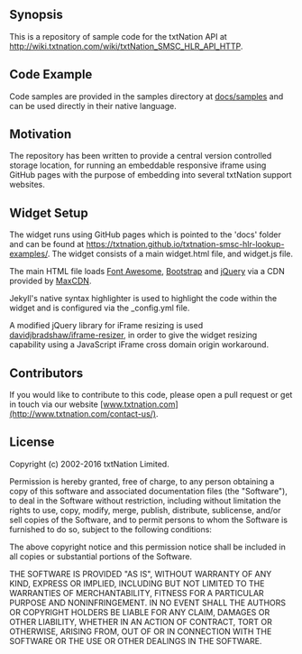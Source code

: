 ## Synopsis

This is a repository of sample code for the txtNation API at http://wiki.txtnation.com/wiki/txtNation_SMSC_HLR_API_HTTP. 

## Code Example

Code samples are provided in the samples directory at [docs/samples](docs/samples) and can be used directly in their native language.

## Motivation

The repository has been written to provide a central version controlled storage location, for running an embeddable responsive iframe using GitHub pages with the purpose of embedding into several txtNation support websites.

## Widget Setup

The widget runs using GitHub pages which is pointed to the 'docs' folder and can be found at https://txtnation.github.io/txtnation-smsc-hlr-lookup-examples/. The widget consists of a main widget.html file, and widget.js file. 

The main HTML file loads [Font Awesome](http://fontawesome.io/), [Bootstrap](http://getbootstrap.com/) and [jQuery](https://jquery.com/) via a CDN provided by [MaxCDN](https://www.maxcdn.com).

Jekyll's native syntax highlighter is used to highlight the code within the widget and is configured via the _config.yml file.

A modified jQuery library for iFrame resizing is used [davidjbradshaw/iframe-resizer](https://github.com/davidjbradshaw/iframe-resizer), in order to give the widget resizing capability using a JavaScript iFrame cross domain origin workaround. 

## Contributors

If you would like to contribute to this code, please open a pull request or get in touch via our website [www.txtnation.com](http://www.txtnation.com/contact-us/).

## License

Copyright (c) 2002-2016 txtNation Limited.

Permission is hereby granted, free of charge, to any person obtaining a copy of this software and associated documentation files (the "Software"), to deal in the Software without restriction, including without limitation the rights to use, copy, modify, merge, publish, distribute, sublicense, and/or sell copies of the Software, and to permit persons to whom the Software is furnished to do so, subject to the following conditions:

The above copyright notice and this permission notice shall be included in all copies or substantial portions of the Software.

THE SOFTWARE IS PROVIDED "AS IS", WITHOUT WARRANTY OF ANY KIND, EXPRESS OR IMPLIED, INCLUDING BUT NOT LIMITED TO THE WARRANTIES OF MERCHANTABILITY, FITNESS FOR A PARTICULAR PURPOSE AND NONINFRINGEMENT. IN NO EVENT SHALL THE AUTHORS OR COPYRIGHT HOLDERS BE LIABLE FOR ANY CLAIM, DAMAGES OR OTHER LIABILITY, WHETHER IN AN ACTION OF CONTRACT, TORT OR OTHERWISE, ARISING FROM, OUT OF OR IN CONNECTION WITH THE SOFTWARE OR THE USE OR OTHER DEALINGS IN THE SOFTWARE.